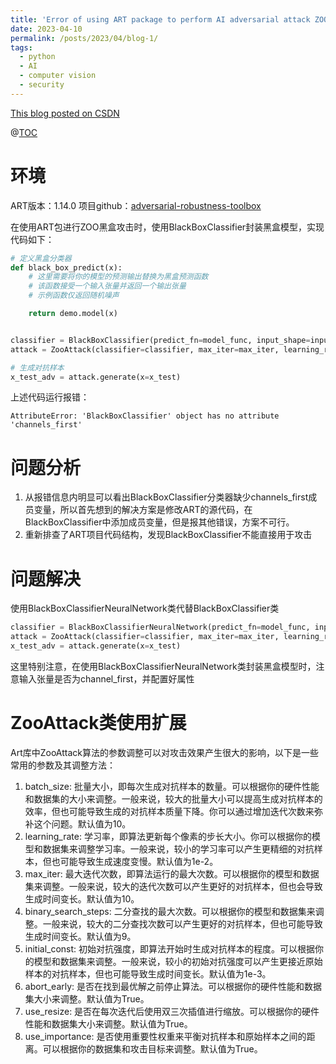 ```yaml
---
title: 'Error of using ART package to perform AI adversarial attack ZOO attack method'
date: 2023-04-10
permalink: /posts/2023/04/blog-1/
tags:
  - python
  - AI
  - computer vision
  - security
---
```


[This blog posted on CSDN](https://blog.csdn.net/Jianxin_YU/article/details/130060175)

@[TOC](基于adversarial-robustness-toolbox（ART）包进行AI对抗攻击ZOO攻击方法报错)
# 环境
ART版本：1.14.0
项目github：[adversarial-robustness-toolbox](https://github.com/Trusted-AI/adversarial-robustness-toolbox)

在使用ART包进行ZOO黑盒攻击时，使用BlackBoxClassifier封装黑盒模型，实现代码如下：

```python
# 定义黑盒分类器
def black_box_predict(x):
    # 这里需要将你的模型的预测输出替换为黑盒预测函数
    # 该函数接受一个输入张量并返回一个输出张量
    # 示例函数仅返回随机噪声

    return demo.model(x)


classifier = BlackBoxClassifier(predict_fn=model_func, input_shape=input_shape, nb_classes=class_num, clip_values=(0, 255))
attack = ZooAttack(classifier=classifier, max_iter=max_iter, learning_rate=learning_rate, initial_const=initial_const)

# 生成对抗样本
x_test_adv = attack.generate(x=x_test)

```

上述代码运行报错：
```
AttributeError: 'BlackBoxClassifier' object has no attribute 'channels_first'
```
   
# 问题分析
1.  从报错信息内明显可以看出BlackBoxClassifier分类器缺少channels_first成员变量，所以首先想到的解决方案是修改ART的源代码，在BlackBoxClassifier中添加成员变量，但是报其他错误，方案不可行。
2. 重新排查了ART项目代码结构，发现BlackBoxClassifier不能直接用于攻击

# 问题解决
使用BlackBoxClassifierNeuralNetwork类代替BlackBoxClassifier类
```python
classifier = BlackBoxClassifierNeuralNetwork(predict_fn=model_func, input_shape=input_shape, nb_classes=class_num, clip_values=(0, 255), channels_first=False)
attack = ZooAttack(classifier=classifier, max_iter=max_iter, learning_rate=learning_rate, initial_const=initial_const)
x_test_adv = attack.generate(x=x_test)
```
这里特别注意，在使用BlackBoxClassifierNeuralNetwork类封装黑盒模型时，注意输入张量是否为channel_first，并配置好属性

# ZooAttack类使用扩展
Art库中ZooAttack算法的参数调整可以对攻击效果产生很大的影响，以下是一些常用的参数及其调整方法：

1. batch_size: 批量大小，即每次生成对抗样本的数量。可以根据你的硬件性能和数据集的大小来调整。一般来说，较大的批量大小可以提高生成对抗样本的效率，但也可能导致生成的对抗样本质量下降。你可以通过增加迭代次数来弥补这个问题。默认值为10。
2. learning_rate: 学习率，即算法更新每个像素的步长大小。你可以根据你的模型和数据集来调整学习率。一般来说，较小的学习率可以产生更精细的对抗样本，但也可能导致生成速度变慢。默认值为1e-2。
3. max_iter: 最大迭代次数，即算法运行的最大次数。可以根据你的模型和数据集来调整。一般来说，较大的迭代次数可以产生更好的对抗样本，但也会导致生成时间变长。默认值为10。
4. binary_search_steps: 二分查找的最大次数。可以根据你的模型和数据集来调整。一般来说，较大的二分查找次数可以产生更好的对抗样本，但也可能导致生成时间变长。默认值为9。
5. initial_const: 初始对抗强度，即算法开始时生成对抗样本的程度。可以根据你的模型和数据集来调整。一般来说，较小的初始对抗强度可以产生更接近原始样本的对抗样本，但也可能导致生成时间变长。默认值为1e-3。
6. abort_early: 是否在找到最优解之前停止算法。可以根据你的硬件性能和数据集大小来调整。默认值为True。
7. use_resize: 是否在每次迭代后使用双三次插值进行缩放。可以根据你的硬件性能和数据集大小来调整。默认值为True。
8. use_importance: 是否使用重要性权重来平衡对抗样本和原始样本之间的距离。可以根据你的数据集和攻击目标来调整。默认值为True。  


